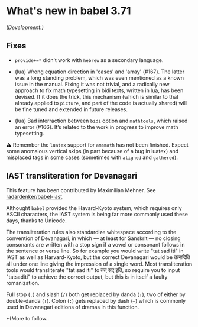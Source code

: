 # What's new in babel 3.71

*(Development.)*

## Fixes

* `provide+=*` didn’t work with `hebrew` as a secondary language.

* (lua) Wrong equation direction in 'cases' and 'array' (#167). The
  latter was a long standing problem, which was even mentioned as a
  known issue in the manual. Fixing it was not trivial, and a radically
  new approach to fix math typesetting in bidi texts, written in lua,
  has been devised. If it does the trick, this mechanism (which is
  similar to that already applied to `picture`, and part of the code is
  actually shared) will be fine tuned and extended in future releases.

* (lua) Bad interraction between `bidi` option and `mathtools`, which
  raised an error (#166). It’s related to the work in progress to
  improve math typesetting.
  
⚠ Remember the `luatex` support for `amsmath` has not been finished.
Expect some anomalous vertical skips (in part because of a bug in
luatex) and misplaced tags in some cases (sometimes with `aligned` and
`gathered`).

## IAST transliteration for Devanagari

This feature has been contributed by Maximilian Mehner. See
[radardenker/babel-iast]( https://github.com/radardenker/babel-iast).

Althought `babel` provided the Havard-Kyoto system, which requires only
ASCII characters, the IAST system is being far more commonly used these
days, thanks to Unicode.

The transliteration rules also standardize whitespace according to the
convention of Devanagari, in which — at least for Sanskrit — no
closing consonants are written with a stop sign if a vowel or consonant
follows in the sentence or verse line. So for example you would write
"tat sad iti" in IAST as well as Harvard-Kyoto, but the correct
Devanagari would be तत्सदिति all under one line giving the impression
of a single word. Most transliteration tools would transliterate "tat
sad iti" to तत् सद् इति, so require you to input "tatsaditi" to
achieve the correct output, but this is in itself a faulty
romanization.

Full stop (`.`) and slash (`/`) both get replaced by danda (`।`), two
of either by double-danda (`॥`). Colon (`:`) gets replaced by dash
(`–`) which is commonly used in Devanagari editions of dramas in this
function.

*(More to follow..





